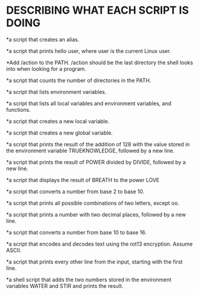 # DESCRIBING WHAT EACH SCRIPT IS DOING

*a script that creates an alias.

*a script that prints hello user, where user is the current Linux user.

*Add /action to the PATH. /action should be the last directory the shell looks into when looking for a program.

*a script that counts the number of directories in the PATH.

*a script that lists environment variables.

*a script that lists all local variables and environment variables, and functions.

*a script that creates a new local variable.

*a script that creates a new global variable.

*a script that prints the result of the addition of 128 with the value stored in the environment variable TRUEKNOWLEDGE, followed by a new line.

*a script that prints the result of POWER divided by DIVIDE, followed by a new line.

*a script that displays the result of BREATH to the power LOVE

*a script that converts a number from base 2 to base 10.

*a script that prints all possible combinations of two letters, except oo.

*a script that prints a number with two decimal places, followed by a new line.

*a script that converts a number from base 10 to base 16.

*a script that encodes and decodes text using the rot13 encryption. Assume ASCII.

*a script that prints every other line from the input, starting with the first line.

*a shell script that adds the two numbers stored in the environment variables WATER and STIR and prints the result.

